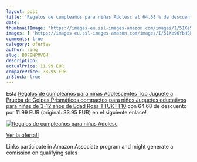 ```yaml
---
layout: post
title: 'Regalos de cumpleaños para niñas Adolesc al 64.68 % de descuento'
date: 
thumbnailImage: 'https://images-eu.ssl-images-amazon.com/images/I/51Xe96YbHSL._SL200_.jpg'
images: [ 'https://images-eu.ssl-images-amazon.com/images/I/51Xe96YbHSL._SL200_.jpg' ]
comments: true
category: ofertas
author: ring
slug: B078NPMV6H
description:
actualPrice: 11.99 EUR
comparePrice: 33.95 EUR
inStock: true
---
```


Está [Regalos de cumpleaños para niñas Adolescentes  Top Juguete a Prueba de Golpes Prismáticos compactos para niños Juguetes educativos para niñas de 3-12 años de Edad Rosa TTUKTT10](https://www.amazon.es/dp/B078NPMV6H/?tag=tolees-21) con 64.68 de descuento por 11.99 EUR (original: 33.95 EUR) en el siguiente enlace!

[![Regalos de cumpleaños para niñas Adolesc](https://images-eu.ssl-images-amazon.com/images/I/51Xe96YbHSL._SL200_.jpg)](https://www.amazon.es/dp/B078NPMV6H/?tag=tolees-21)

[Ver la oferta!!](https://www.amazon.es/dp/B078NPMV6H/?tag=tolees-21)

Links participate in Amazon Associate program and might generate a comission on qualifying sales


